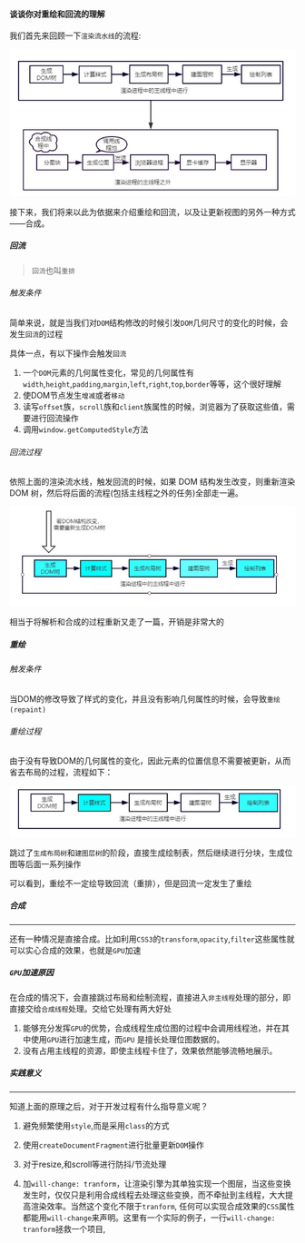#### 谈谈你对重绘和回流的理解

我们首先来回顾一下`渲染流水线`的流程:

![](https://raw.githubusercontent.com/YJKZHUZHU/blog-image-upload/master/img/20200409163914.jpg)

接下来，我们将来以此为依据来介绍重绘和回流，以及让更新视图的另外一种方式——合成。

##### 回流

> `回流`也叫`重排`

###### 触发条件

简单来说，就是当我们对`DOM`结构修改的时候引发`DOM`几何尺寸的变化的时候，会发生`回流`的过程

具体一点，有以下操作会触发`回流`

1. 一个`DOM`元素的几何属性变化，常见的几何属性有`width`,`height`,`padding`,`margin`,`left`,`right`,`top`,`border`等等，这个很好理解
2. 使DOM节点发生`增减`或者`移动`
3. 读写`offset`族，`scroll`族和`client`族属性的时候，浏览器为了获取这些值，需要进行回流操作
4. 调用`window.getComputedStyle`方法

###### 回流过程

依照上面的渲染流水线，触发回流的时候，如果 DOM 结构发生改变，则重新渲染 DOM 树，然后将后面的流程(包括主线程之外的任务)全部走一遍。

![](https://raw.githubusercontent.com/YJKZHUZHU/blog-image-upload/master/img/20200409164828.jpg)

相当于将解析和合成的过程重新又走了一篇，开销是非常大的

##### 重绘

###### 触发条件

当DOM的修改导致了样式的变化，并且没有影响几何属性的时候，会导致`重绘(repaint)`

###### 重绘过程

由于没有导致DOM的几何属性的变化，因此元素的位置信息不需要被更新，从而省去布局的过程，流程如下：

![](https://raw.githubusercontent.com/YJKZHUZHU/blog-image-upload/master/img/20200409165213.jpg)

跳过了`生成布局树`和`建图层树`的阶段，直接生成绘制表，然后继续进行分块，生成位图等后面一系列操作

可以看到，重绘不一定绘导致回流（重排），但是回流一定发生了重绘

##### 合成

------

还有一种情况是直接合成。比如利用`CSS3`的`transform`,`opacity`,`filter`这些属性就可以实心合成的效果，也就是`GPU`加速

##### `GPU`加速原因

在合成的情况下，会直接跳过布局和绘制流程，直接进入`非主线程`处理的部分，即直接交给`合成线程`处理。交给它处理有两大好处

1. 能够充分发挥`GPU`的优势，合成线程生成位图的过程中会调用线程池，并在其中使用`GPU`进行加速生成，而`GPU` 是擅长处理位图数据的。
2. 没有占用主线程的资源，即使主线程卡住了，效果依然能够流畅地展示。

##### 实践意义

------

知道上面的原理之后，对于开发过程有什么指导意义呢？

1. 避免频繁使用`style`,而是采用`class`的方式

2. 使用`createDocumentFragment`进行批量更新`DOM`操作

3. 对于resize,和scroll等进行防抖/节流处理

4. 加` will-change: tranform `，让渲染引擎为其单独实现一个图层，当这些变换发生时，仅仅只是利用合成线程去处理这些变换，而不牵扯到主线程，大大提高渲染效率。当然这个变化不限于`tranform`, 任何可以实现合成效果的` CSS `属性都能用`will-change`来声明。这里有一个实际的例子，一行`will-change: tranform`拯救一个项目,

   [点击直达]: https://juejin.im/post/5da52531518825094e373372	"点击直达"



